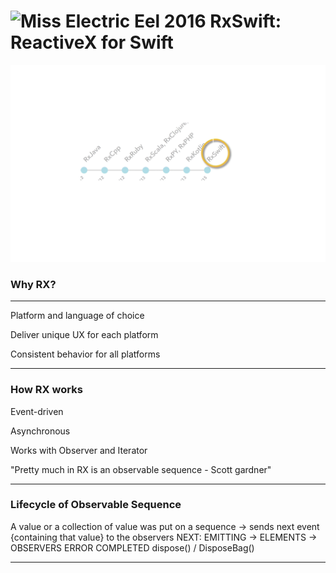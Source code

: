 
<img src="https://github.com/ReactiveX/RxSwift/blob/master/assets/Rx_Logo_M.png" alt="Miss Electric Eel 2016" width="36" height="36"> RxSwift: ReactiveX for Swift
======================================

<img src="https://github.com/Yuweh/Swift-Mastery/blob/master/RXSwift/RXSwift.png" width="800"> 


### Why RX?
---

Platform and language of choice

Deliver unique UX for each platform

Consistent behavior for all platforms

---

### How RX works

Event-driven

Asynchronous

Works with Observer and Iterator

"Pretty much in RX is an observable sequence - Scott gardner"

----

### Lifecycle of Observable Sequence

A value or a collection of value was put on a sequence -> sends next event {containing that value} to the observers
NEXT: EMITTING -> ELEMENTS -> OBSERVERS
ERROR
COMPLETED
dispose() / DisposeBag()

-----



